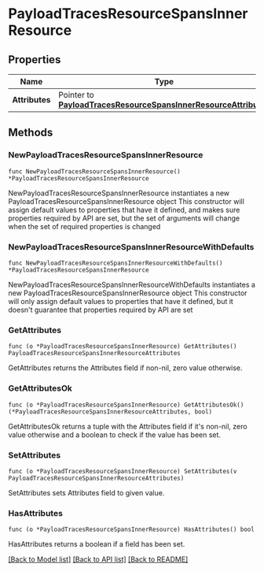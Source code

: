 # PayloadTracesResourceSpansInnerResource

## Properties

Name | Type | Description | Notes
------------ | ------------- | ------------- | -------------
**Attributes** | Pointer to [**PayloadTracesResourceSpansInnerResourceAttributes**](PayloadTracesResourceSpansInnerResourceAttributes.md) |  | [optional] 

## Methods

### NewPayloadTracesResourceSpansInnerResource

`func NewPayloadTracesResourceSpansInnerResource() *PayloadTracesResourceSpansInnerResource`

NewPayloadTracesResourceSpansInnerResource instantiates a new PayloadTracesResourceSpansInnerResource object
This constructor will assign default values to properties that have it defined,
and makes sure properties required by API are set, but the set of arguments
will change when the set of required properties is changed

### NewPayloadTracesResourceSpansInnerResourceWithDefaults

`func NewPayloadTracesResourceSpansInnerResourceWithDefaults() *PayloadTracesResourceSpansInnerResource`

NewPayloadTracesResourceSpansInnerResourceWithDefaults instantiates a new PayloadTracesResourceSpansInnerResource object
This constructor will only assign default values to properties that have it defined,
but it doesn't guarantee that properties required by API are set

### GetAttributes

`func (o *PayloadTracesResourceSpansInnerResource) GetAttributes() PayloadTracesResourceSpansInnerResourceAttributes`

GetAttributes returns the Attributes field if non-nil, zero value otherwise.

### GetAttributesOk

`func (o *PayloadTracesResourceSpansInnerResource) GetAttributesOk() (*PayloadTracesResourceSpansInnerResourceAttributes, bool)`

GetAttributesOk returns a tuple with the Attributes field if it's non-nil, zero value otherwise
and a boolean to check if the value has been set.

### SetAttributes

`func (o *PayloadTracesResourceSpansInnerResource) SetAttributes(v PayloadTracesResourceSpansInnerResourceAttributes)`

SetAttributes sets Attributes field to given value.

### HasAttributes

`func (o *PayloadTracesResourceSpansInnerResource) HasAttributes() bool`

HasAttributes returns a boolean if a field has been set.


[[Back to Model list]](../README.md#documentation-for-models) [[Back to API list]](../README.md#documentation-for-api-endpoints) [[Back to README]](../README.md)


